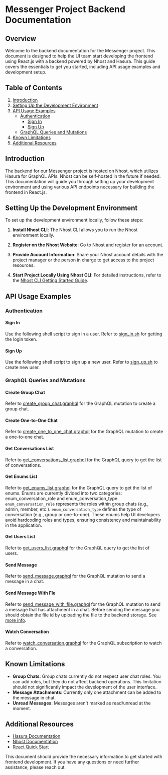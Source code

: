 # Messenger Project Backend Documentation

## Overview
Welcome to the backend documentation for the Messenger project. This document is designed to help the UI team start developing the frontend using React.js with a backend powered by Nhost and Hasura. This guide covers the essentials to get you started, including API usage examples and development setup.

## Table of Contents
1. [Introduction](#introduction)
2. [Setting Up the Development Environment](#setting-up-the-development-environment)
3. [API Usage Examples](#api-usage-examples)
    - [Authentication](#authentication)
        - [Sign In](#sign-in)
        - [Sign Up](#sign-up)
    - [GraphQL Queries and Mutations](#graphql-queries-and-mutations)
4. [Known Limitations](#known-limitations)
5. [Additional Resources](#additional-resources)

## Introduction
The backend for our Messenger project is hosted on Nhost, which utilizes Hasura for GraphQL APIs. Nhost can be self-hosted in the future if needed. This documentation will guide you through setting up your development environment and using various API endpoints necessary for building the frontend in React.js.

## Setting Up the Development Environment
To set up the development environment locally, follow these steps:

1. **Install Nhost CLI**: The Nhost CLI allows you to run the Nhost environment locally.

2. **Register on the Nhost Website**: Go to [Nhost](https://app.nhost.io) and register for an account.

3. **Provide Account Information**: Share your Nhost account details with the project manager or the person in charge to get access to the project resources.

4. **Start Project Locally Using Nhost CLI**: For detailed instructions, refer to the [Nhost CLI Getting Started Guide](https://docs.nhost.io/development/cli/getting-started).

## API Usage Examples

### Authentication

#### Sign In
Use the following shell script to sign in a user.
Refer to [sign_in.sh](examples/sign_in.sh) for getting the login token.

#### Sign Up
Use the following shell script to sign up a new user.
Refer to [sign_up.sh](examples/sign_up.sh) to create new user.


### GraphQL Queries and Mutations

#### Create Group Chat
Refer to [create_group_chat.graphql](examples/graphql/create_group_chat.graphql) for the GraphQL mutation to create a group chat.

#### Create One-to-One Chat
Refer to [create_one_to_one_chat.graphql](examples/graphql/create_one_to_one_chat.graphql) for the GraphQL mutation to create a one-to-one chat.

#### Get Conversations List
Refer to [get_conversations_list.graphql](examples/graphql/get_conversations_list.graphql) for the GraphQL query to get the list of conversations.

#### Get Enums List
Refer to [get_enums_list.graphql](examples/graphql/get_enums_list.graphql) for the GraphQL query to get the list of enums. Enums are currently divided into two categories: enum_conversation_role and enum_conversation_type. `enum_conversation_role` represents the roles within group chats (e.g., admin, member, etc.). `enum_conversation_type` defines the type of conversation (e.g., group or one-to-one). These enums help UI developers avoid hardcoding roles and types, ensuring consistency and maintainability in the application.

#### Get Users List
Refer to [get_users_list.graphql](examples/graphql/get_users_list.graphql) for the GraphQL query to get the list of users.

#### Send Message
Refer to [send_message.graphql](examples/graphql/send_message.graphql) for the GraphQL mutation to send a message in a chat.

#### Send Message With Fle
Refer to [send_message_with_file.graphql](examples/graphql/send_message_with_file.graphql) for the GraphQL mutation to send a message that has attachment in a chat. Before sending the message you should obtain the file id by uploading the file to the backend storage. See [more info](https://docs.nhost.io/reference/javascript/storage/upload). 

#### Watch Conversation
Refer to [watch_conversation.graphql](examples/graphql/watch_conversation.graphql) for the GraphQL subscription to watch a conversation.

## Known Limitations
- **Group Chats**: Group chats currently do not respect user chat roles. You can add roles, but they do not affect backend operations. This limitation should not significantly impact the development of the user interface.
- **Message Attachments**: Currently only one attachment can be added to the message in chat. 
- **Unread Messages**: Messages aren't marked as read/unread at the moment.

## Additional Resources
- [Hasura Documentation](https://hasura.io/docs/latest/getting-started/overview/)
- [Nhost Documentation](https://docs.nhost.io/)
- [React Quick Start](https://docs.nhost.io/guides/quickstarts/react)

This document should provide the necessary information to get started with frontend development. If you have any questions or need further assistance, please reach out.